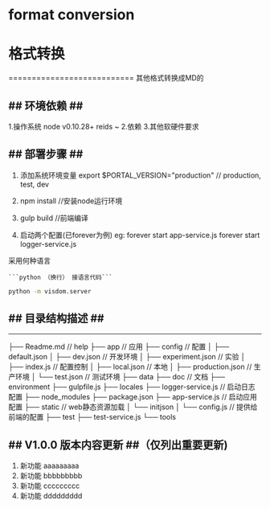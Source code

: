# format conversion #

# 格式转换 #
===========================
其他格式转换成MD的

## ## 环境依赖 ## ##
1.操作系统
node v0.10.28+
reids ~
2.依赖
3.其他软硬件要求

## ## 部署步骤 ## ##
1. 添加系统环境变量
    export $PORTAL_VERSION="production" // production, test, dev


2. npm install  //安装node运行环境

3. gulp build   //前端编译

4. 启动两个配置(已forever为例)
    eg: forever start app-service.js
       forever start logger-service.js

采用何种语言
``` 
```python （换行） 接语言代码```
```

```Bash
python -m visdom.server
```

## ## 目录结构描述 ## ##

----------

├── Readme.md                   // help 
├── app                         // 应用 
├── config                      // 配置 
│   ├── default.json
│   ├── dev.json                // 开发环境
│   ├── experiment.json         // 实验
│   ├── index.js                // 配置控制
│   ├── local.json              // 本地
│   ├── production.json         // 生产环境
│   └── test.json               // 测试环境
├── data
├── doc                         // 文档
├── environment
├── gulpfile.js
├── locales
├── logger-service.js           // 启动日志配置
├── node_modules
├── package.json
├── app-service.js              // 启动应用配置
├── static                      // web静态资源加载
│   └── initjson
│   	└── config.js 		// 提供给前端的配置
├── test
├── test-service.js
└── tools



## ## V1.0.0 版本内容更新 ##（仅列出重要更新) ##
1. 新功能	 aaaaaaaaa
2. 新功能	 bbbbbbbbb
3. 新功能	 ccccccccc
4. 新功能	 ddddddddd
